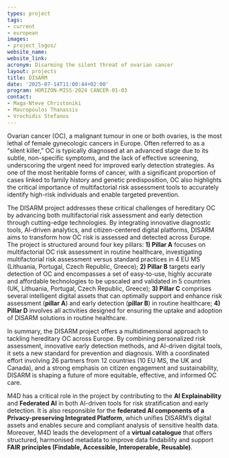 ```yaml
---
types: project
tags:
- current
- european
images:
- project_logos/
website_name: 
website_link: 
acronym: Disarming the silent threat of ovarian cancer
layout: projects
title: DISARM
date: '2025-07-14T11:00:44+02:00'
program: HORIZON-MISS-2024 CANCER-01-03
contact: 
- Maga-Nteve Christoniki 
- Mavropoulos Thanassis 
- Vrochidis Stefanos
---
```

<p>
Ovarian cancer (OC), a malignant tumour in one or both ovaries, is the most lethal of female gynecologic cancers in Europe. Often referred to as a “silent killer,” OC is typically diagnosed at an advanced stage due to its subtle, non-specific symptoms, and the lack of effective screening, underscoring the urgent need for improved early detection strategies. As one of the most heritable forms of cancer, with a significant proportion of cases linked to family history and genetic predisposition, OC also highlights the critical importance of multifactorial risk assessment tools to accurately identify high-risk individuals and enable targeted prevention. 
</p>
<p>
The DISARM project addresses these critical challenges of hereditary OC by advancing both multifactorial risk assessment and early detection through cutting-edge technologies. By integrating innovative diagnostic tools, AI-driven analytics, and citizen-centered digital platforms, DISARM aims to transform how OC risk is assessed and detected across Europe. The project is structured around four key pillars:  <b>1) Pillar A</b> focuses on multifactorial OC risk assessment in routine healthcare, investigating multifactorial risk assessment versus standard practices in 4 EU MS (Lithuania, Portugal, Czech Republic, Greece); <b>2) Pillar B</b> targets early detection of OC and encompasses a set of easy-to-use, highly accurate and affordable technologies to be upscaled and validated in 5 countries (UK, Lithuania, Portugal, Czech Republic, Greece); <b>3) Pillar C</b> comprises several intelligent digital assets that can optimally support and enhance risk assessment (<b>pillar A</b>) and early detection (<b>pillar B</b>) in routine healthcare; <b>4) Pillar D</b> involves all activities designed for ensuring the uptake and adoption of DISARM solutions  in routine healthcare.
</p>
<p>
In summary, the DISARM project offers a multidimensional approach to tackling hereditary OC across Europe. By combining personalized risk assessment, innovative early detection methods, and AI-driven digital tools, it sets a new standard for prevention and diagnosis. With a coordinated effort involving 26 partners from 12 countries (10 EU MS, the UK and Canada), and a strong emphasis on citizen engagement and sustainability, DISARM is shaping a future of more equitable, effective, and informed OC care. 
</p>
<p>
M4D has a critical role in the project by contributing to the <b>AI Explainability</b> and <b>Federated AI</b> in both AI-driven tools for risk stratification and early detection. It is also responsible for the <b>federated AI components of a Privacy-preserving Integrated Platform</b>, which unifies DISARM’s digital assets and enables secure and compliant analysis of sensitive health data. Moreover, M4D leads the development of a <b>virtual catalogue</b> that offers structured, harmonised metadata to improve data findability and support <b>FAIR principles (Findable, Accessible, Interoperable, Reusable)</b>.
</p>